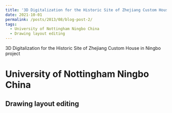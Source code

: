 ```yaml
---
title: '3D Digitalization for the Historic Site of Zhejiang Custom House in Ningbo project'
date: 2021-10-01
permalink: /posts/2013/08/blog-post-2/
tags:
  - University of Nottingham Ningbo China
  - Drawing layout editing
---
```


3D Digitalization for the Historic Site of Zhejiang Custom House in Ningbo project

University of Nottingham Ningbo China
======

Drawing layout editing
------
